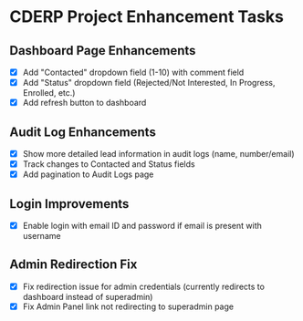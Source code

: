 # CDERP Project Enhancement Tasks

## Dashboard Page Enhancements
- [x] Add "Contacted" dropdown field (1-10) with comment field
- [x] Add "Status" dropdown field (Rejected/Not Interested, In Progress, Enrolled, etc.)
- [x] Add refresh button to dashboard

## Audit Log Enhancements
- [x] Show more detailed lead information in audit logs (name, number/email)
- [x] Track changes to Contacted and Status fields
- [x] Add pagination to Audit Logs page

## Login Improvements
- [x] Enable login with email ID and password if email is present with username

## Admin Redirection Fix
- [x] Fix redirection issue for admin credentials (currently redirects to dashboard instead of superadmin)
- [x] Fix Admin Panel link not redirecting to superadmin page
